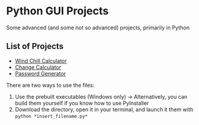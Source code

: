 # Python GUI Projects
Some advanced (and some not so advanced) projects, primarily in Python

## List of Projects
* [Wind Chill Calculator](wind_chill/)
* [Change Calculator](dollars_to_cents/)
* [Password Generator](pwgen_gui/)

There are two ways to use the files:
1. Use the prebuilt executables (Windows only) -> Alternatively, you can build them yourself if you know how to use PyInstaller
1. Download the directory, open it in your terminal, and launch it them with `python *insert_filename.py*`
